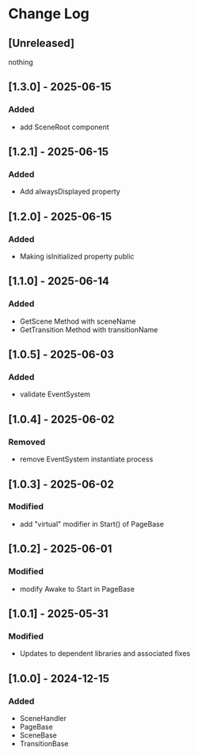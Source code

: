 # Change Log

## [Unreleased]

nothing

## [1.3.0] - 2025-06-15

### Added

* add SceneRoot component

## [1.2.1] - 2025-06-15

### Added

* Add alwaysDisplayed property

## [1.2.0] - 2025-06-15

### Added

* Making isInitialized property public

## [1.1.0] - 2025-06-14

### Added

* GetScene Method with sceneName
* GetTransition Method with transitionName

## [1.0.5] - 2025-06-03

### Added

* validate EventSystem

## [1.0.4] - 2025-06-02

### Removed

* remove EventSystem instantiate process

## [1.0.3] - 2025-06-02

### Modified

* add "virtual" modifier in Start() of PageBase

## [1.0.2] - 2025-06-01

### Modified

* modify Awake to Start in PageBase

## [1.0.1] - 2025-05-31

### Modified

* Updates to dependent libraries and associated fixes

## [1.0.0] - 2024-12-15

### Added

* SceneHandler
* PageBase
* SceneBase
* TransitionBase
